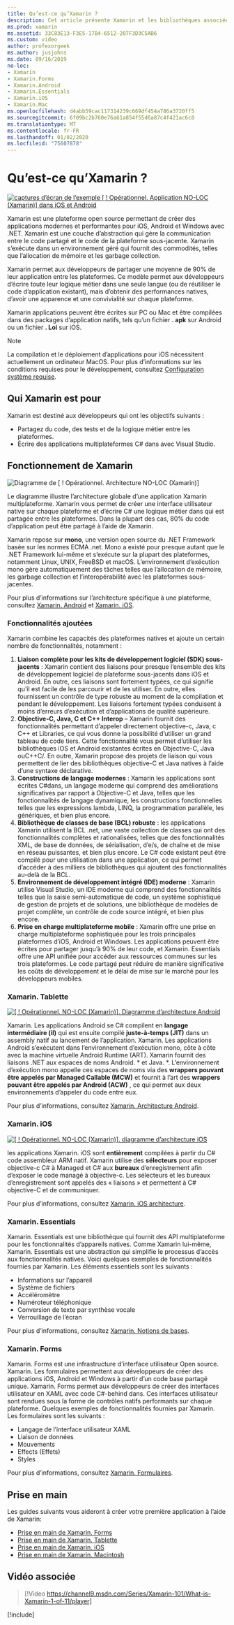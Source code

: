 ```yaml
---
title: Qu’est-ce qu’Xamarin ?
description: Cet article présente Xamarin et les bibliothèques associées.
ms.prod: xamarin
ms.assetid: 33C83E13-F3E5-17B4-6512-207F3D3C5AB6
ms.custom: video
author: profexorgeek
ms.author: jusjohns
ms.date: 09/16/2019
no-loc:
- Xamarin
- Xamarin.Forms
- Xamarin.Android
- Xamarin.Essentials
- Xamarin.iOS
- Xamarin.Mac
ms.openlocfilehash: d4abb59cac117314239c669df454a786a3720ff5
ms.sourcegitcommit: 6f09bc2b760e76a61a854f55d6a87c4f421ac6c8
ms.translationtype: MT
ms.contentlocale: fr-FR
ms.lasthandoff: 01/02/2020
ms.locfileid: "75607878"
---
```

# <a name="what-is-opno-locxamarin"></a>Qu’est-ce qu’Xamarin ?

[![captures d’écran de l’exemple [ ! Opérationnel. Application NO-LOC (Xamarin)] dans iOS et Android](what-is-xamarin-images/xamarin-app-cropped.png)](what-is-xamarin-images/xamarin-app.png#lightbox)

Xamarin est une plateforme open source permettant de créer des applications modernes et performantes pour iOS, Android et Windows avec .NET. Xamarin est une couche d’abstraction qui gère la communication entre le code partagé et le code de la plateforme sous-jacente. Xamarin s’exécute dans un environnement géré qui fournit des commodités, telles que l’allocation de mémoire et les garbage collection.

Xamarin permet aux développeurs de partager une moyenne de 90% de leur application entre les plateformes. Ce modèle permet aux développeurs d’écrire toute leur logique métier dans une seule langue (ou de réutiliser le code d’application existant), mais d’obtenir des performances natives, d’avoir une apparence et une convivialité sur chaque plateforme.

Xamarin applications peuvent être écrites sur PC ou Mac et être compilées dans des packages d’application natifs, tels qu’un fichier **. apk** sur Android ou un fichier **. Loi** sur iOS.

> [!NOTE]
> La compilation et le déploiement d’applications pour iOS nécessitent actuellement un ordinateur MacOS. Pour plus d’informations sur les conditions requises pour le développement, consultez [Configuration système requise](~/cross-platform/get-started/requirements.md#macos-requirements).

## <a name="who-opno-locxamarin-is-for"></a>Qui Xamarin est pour

Xamarin est destiné aux développeurs qui ont les objectifs suivants :

- Partagez du code, des tests et de la logique métier entre les plateformes.
- Écrire des applications multiplateformes C# dans avec Visual Studio.

## <a name="how-opno-locxamarin-works"></a>Fonctionnement de Xamarin

![Diagramme de [ ! Opérationnel. Architecture NO-LOC (Xamarin)]](what-is-xamarin-images/xamarin-architecture.png)

Le diagramme illustre l’architecture globale d’une application Xamarin multiplateforme. Xamarin vous permet de créer une interface utilisateur native sur chaque plateforme et d’écrire C# une logique métier dans qui est partagée entre les plateformes. Dans la plupart des cas, 80% du code d’application peut être partagé à l’aide de Xamarin.

Xamarin repose sur **mono**, une version open source du .NET Framework basée sur les normes ECMA .net. Mono a existé pour presque autant que le .NET Framework lui-même et s’exécute sur la plupart des plateformes, notamment Linux, UNIX, FreeBSD et macOS. L’environnement d’exécution mono gère automatiquement des tâches telles que l’allocation de mémoire, les garbage collection et l’interopérabilité avec les plateformes sous-jacentes.

Pour plus d’informations sur l’architecture spécifique à une plateforme, consultez [Xamarin. Android](#xamarinandroid) et [Xamarin. iOS](#xamarinios).

### <a name="added-features"></a>Fonctionnalités ajoutées

Xamarin combine les capacités des plateformes natives et ajoute un certain nombre de fonctionnalités, notamment :

1. **Liaison complète pour les kits de développement logiciel (SDK) sous-jacents** : Xamarin contient des liaisons pour presque l’ensemble des kits de développement logiciel de plateforme sous-jacents dans iOS et Android. En outre, ces liaisons sont fortement typées, ce qui signifie qu’il est facile de les parcourir et de les utiliser. En outre, elles fournissent un contrôle de type robuste au moment de la compilation et pendant le développement. Les liaisons fortement typées conduisent à moins d’erreurs d’exécution et d’applications de qualité supérieure.
1. **Objective-C, Java, C et C++ Interop** – Xamarin fournit des fonctionnalités permettant d’appeler directement objective-c, Java, c C++ et Libraries, ce qui vous donne la possibilité d’utiliser un grand tableau de code tiers. Cette fonctionnalité vous permet d’utiliser les bibliothèques iOS et Android existantes écrites en Objective-C, Java ouC++C/. En outre, Xamarin propose des projets de liaison qui vous permettent de lier des bibliothèques objective-C et Java natives à l’aide d’une syntaxe déclarative.
1. **Constructions de langage modernes** : Xamarin les applications sont écrites C#dans, un langage moderne qui comprend des améliorations significatives par rapport à Objective-C et Java, telles que les fonctionnalités de langage dynamique, les constructions fonctionnelles telles que les expressions lambda, LINQ, la programmation parallèle, les génériques, et bien plus encore.
1. **Bibliothèque de classes de base (BCL) robuste** : les applications Xamarin utilisent la BCL .net, une vaste collection de classes qui ont des fonctionnalités complètes et rationalisées, telles que des fonctionnalités XML, de base de données, de sérialisation, d’e/s, de chaîne et de mise en réseau puissantes, et bien plus encore. Le C# code existant peut être compilé pour une utilisation dans une application, ce qui permet d’accéder à des milliers de bibliothèques qui ajoutent des fonctionnalités au-delà de la BCL.
1. **Environnement de développement intégré (IDE) moderne** : Xamarin utilise Visual Studio, un IDE moderne qui comprend des fonctionnalités telles que la saisie semi-automatique de code, un système sophistiqué de gestion de projets et de solutions, une bibliothèque de modèles de projet complète, un contrôle de code source intégré, et bien plus encore.
1. **Prise en charge multiplateforme mobile** : Xamarin offre une prise en charge multiplateforme sophistiquée pour les trois principales plateformes d’iOS, Android et Windows. Les applications peuvent être écrites pour partager jusqu’à 90% de leur code, et Xamarin. Essentials offre une API unifiée pour accéder aux ressources communes sur les trois plateformes. Le code partagé peut réduire de manière significative les coûts de développement et le délai de mise sur le marché pour les développeurs mobiles.

### <a name="opno-locxamarinandroid"></a>Xamarin. Tablette

[![[ ! Opérationnel. NO-LOC (Xamarin)]. Diagramme d’architecture Android](what-is-xamarin-images/android-architecture-cropped.png)](what-is-xamarin-images/android-architecture.png#lightbox)

Xamarin. Les applications Android se C# compilent en **langage intermédiaire (il)** qui est ensuite compilé **juste-à-temps (JIT)** dans un assembly natif au lancement de l’application. Xamarin. Les applications Android s’exécutent dans l’environnement d’exécution mono, côte à côte avec la machine virtuelle Android Runtime (ART). Xamarin fournit des liaisons .NET aux espaces de noms Android. * et Java. *. L’environnement d’exécution mono appelle ces espaces de noms via des **wrappers pouvant être appelés par Managed Callable (MCW)** et fournit à l’art des **wrappers pouvant être appelés par Android (ACW)** , ce qui permet aux deux environnements d’appeler du code entre eux.

Pour plus d’informations, consultez [Xamarin. Architecture Android](~/android/internals/architecture.md).

### <a name="opno-locxamarinios"></a>Xamarin. iOS

[![[ ! Opérationnel. NO-LOC (Xamarin)]. diagramme d’architecture iOS](what-is-xamarin-images/ios-architecture-cropped.png)](what-is-xamarin-images/ios-architecture.png#lightbox)

les applications Xamarin. iOS sont **entièrement** compilées à partir du C# code assembleur ARM natif. Xamarin utilise des **sélecteurs** pour exposer objective-c C# à Managed et C# aux **bureaux** d’enregistrement afin d’exposer le code managé à objective-c. Les sélecteurs et les bureaux d’enregistrement sont appelés des « liaisons » et permettent à C# objective-C et de communiquer.

Pour plus d’informations, consultez [Xamarin. iOS architecture](~/ios/internals/architecture.md).

### <a name="opno-locxamarinessentials"></a>Xamarin. Essentials

Xamarin. Essentials est une bibliothèque qui fournit des API multiplateforme pour les fonctionnalités d’appareils natives. Comme Xamarin lui-même, Xamarin. Essentials est une abstraction qui simplifie le processus d’accès aux fonctionnalités natives. Voici quelques exemples de fonctionnalités fournies par Xamarin. Les éléments essentiels sont les suivants :

- Informations sur l’appareil
- Système de fichiers
- Accéléromètre
- Numéroteur téléphonique
- Conversion de texte par synthèse vocale
- Verrouillage de l’écran

Pour plus d’informations, consultez [Xamarin. Notions de bases](~/essentials/index.md).

### <a name="opno-locxamarinforms"></a>Xamarin. Forms

Xamarin. Forms est une infrastructure d’interface utilisateur Open source. Xamarin. Les formulaires permettent aux développeurs de créer des applications iOS, Android et Windows à partir d’un code base partagé unique. Xamarin. Forms permet aux développeurs de créer des interfaces utilisateur en XAML avec code C#-behind dans. Ces interfaces utilisateur sont rendues sous la forme de contrôles natifs performants sur chaque plateforme. Quelques exemples de fonctionnalités fournies par Xamarin. Les formulaires sont les suivants :

- Langage de l’interface utilisateur XAML
- Liaison de données
- Mouvements
- Effects (Effets)
- Styles

Pour plus d’informations, consultez [Xamarin. Formulaires](~/xamarin-forms/index.yml).

## <a name="get-started"></a>Prise en main

Les guides suivants vous aideront à créer votre première application à l’aide de Xamarin:

- [Prise en main de Xamarin. Forms](~/xamarin-forms/index.yml)
- [Prise en main de Xamarin. Tablette](~/android/index.yml)
- [Prise en main de Xamarin. iOS](~/ios/index.yml)
- [Prise en main de Xamarin. Macintosh](~/mac/index.yml)

## <a name="related-video"></a>Vidéo associée

> [!Video https://channel9.msdn.com/Series/Xamarin-101/What-is-Xamarin-1-of-11/player]

[!include[](~/essentials/includes/xamarin-show-essentials.md)]
